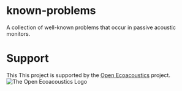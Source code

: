 # known-problems
A collection of well-known problems that occur in passive acoustic monitors.

# Support
This This project is supported by the [Open Ecoacoustics](https://openecoacoustics.org/) project.
![The Open Ecoacoustics Logo](../media/OpenEcoAcoustics_horizontal_rgb.jpg)

